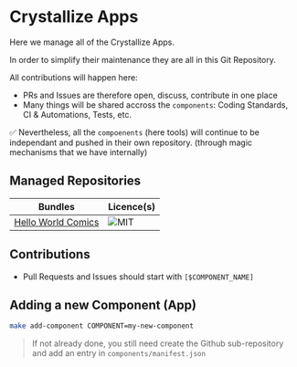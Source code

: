 # Crystallize Apps

Here we manage all of the Crystallize Apps.

In order to simplify their maintenance they are all in this Git Repository.

All contributions will happen here:

-   PRs and Issues are therefore open, discuss, contribute in one place
-   Many things will be shared accross the `components`: Coding Standards, CI & Automations, Tests, etc.

✅ Nevertheless, all the `compoenents` (here tools) will continue to be independant and pushed in their own repository. (through magic mechanisms that we have internally)

## Managed Repositories

| Bundles                                                                            | Licence(s) |
| ---------------------------------------------------------------------------------- | ---------- |
| [Hello World Comics](https://github.com/CrystallizeAPI/export-serverless-function) | ![MIT]     |

## Contributions

-   Pull Requests and Issues should start with `[$COMPONENT_NAME]`

## Adding a new Component (App)

```bash
make add-component COMPONENT=my-new-component
```

> If not already done, you still need create the Github sub-repository and add an entry in `components/manifest.json`

[mit]: https://img.shields.io/badge/license-MIT-green?style=flat-square&labelColor=black
